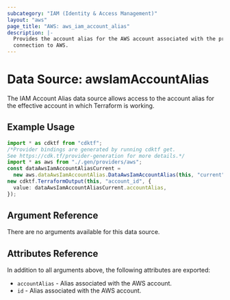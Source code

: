 ```yaml
---
subcategory: "IAM (Identity & Access Management)"
layout: "aws"
page_title: "AWS: aws_iam_account_alias"
description: |-
  Provides the account alias for the AWS account associated with the provider
  connection to AWS.
---
```


# Data Source: awsIamAccountAlias

The IAM Account Alias data source allows access to the account alias
for the effective account in which Terraform is working.

## Example Usage

```typescript
import * as cdktf from "cdktf";
/*Provider bindings are generated by running cdktf get.
See https://cdk.tf/provider-generation for more details.*/
import * as aws from "./.gen/providers/aws";
const dataAwsIamAccountAliasCurrent =
  new aws.dataAwsIamAccountAlias.DataAwsIamAccountAlias(this, "current", {});
new cdktf.TerraformOutput(this, "account_id", {
  value: dataAwsIamAccountAliasCurrent.accountAlias,
});

```

## Argument Reference

There are no arguments available for this data source.

## Attributes Reference

In addition to all arguments above, the following attributes are exported:

* `accountAlias` - Alias associated with the AWS account.
* `id` - Alias associated with the AWS account.
